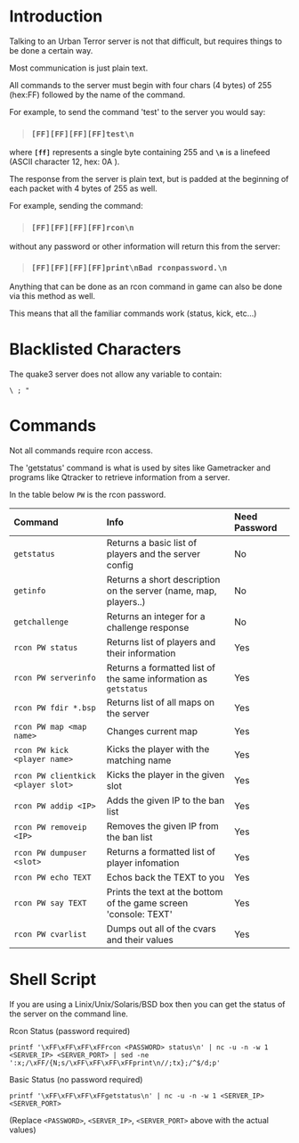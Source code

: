 # Introduction #

Talking to an Urban Terror server is not that difficult, but requires things to be done a certain way.

Most communication is just plain text.

All commands to the server must begin with four chars (4 bytes) of 255 (hex:FF) followed by the name of the command.

For example, to send the command 'test' to the server you would say:

> ### `[FF][FF][FF][FF]test\n` ###

where **`[ff]`** represents a single byte containing 255 and **`\n`** is a linefeed (ASCII character 12, hex: 0A ).


The response from the server is plain text, but is padded at the beginning of each packet with 4 bytes of 255 as well.

For example, sending the command:

> ### `[FF][FF][FF][FF]rcon\n` ###

without any password or other information will return this from the server:

> ### `[FF][FF][FF][FF]print\nBad rconpassword.\n` ###


Anything that can be done as an rcon command in game can also be done via this method as well.

This means that all the familiar commands work (status, kick, etc...)

# Blacklisted Characters #

The quake3 server does not allow any variable to contain:

`\ ; "`

# Commands #

Not all commands require rcon access.

The 'getstatus' command is what is used by sites like Gametracker and programs like Qtracker to retrieve information from a server.

In the table below `PW` is the rcon password.

| **Command** | **Info** | **Need Password** |
|:------------|:---------|:------------------|
| `getstatus` | Returns a basic list of players and the server config | No                |
| `getinfo`   | Returns a short description on the server (name, map, players..) | No                |
| `getchallenge` | Returns an integer for a challenge response | No                |
| `rcon PW status`  | Returns list of players and their information | Yes               |
| `rcon PW serverinfo` | Returns a formatted list of the same information as `getstatus` | Yes               |
| `rcon PW fdir *.bsp` | Returns list of all maps on the server | Yes               |
| `rcon PW map <map name>` | Changes current map | Yes               |
| `rcon PW kick <player name>` | Kicks the player with the matching name  | Yes               |
| `rcon PW clientkick <player slot>` | Kicks the player in the given slot | Yes               |
| `rcon PW addip <IP>` | Adds the given IP to the ban list | Yes               |
| `rcon PW removeip <IP>` | Removes the given IP from the ban list | Yes               |
| `rcon PW dumpuser <slot>` | Returns a formatted list of player infomation | Yes               |
| `rcon PW echo TEXT`  | Echos back the TEXT to you | Yes               |
| `rcon PW say TEXT`  | Prints the text at the bottom of the game screen 'console: TEXT' | Yes               |
| `rcon PW cvarlist`  | Dumps out all of the cvars and their values | Yes               |


# Shell Script #

If you are using a Linix/Unix/Solaris/BSD box then you can get the status of the server on the command line.

Rcon Status (password required)

```
printf '\xFF\xFF\xFF\xFFrcon <PASSWORD> status\n' | nc -u -n -w 1 <SERVER_IP> <SERVER_PORT> | sed -ne ':x;/\xFF/{N;s/\xFF\xFF\xFF\xFFprint\n//;tx};/^$/d;p'
```

Basic Status (no password required)

```
printf '\xFF\xFF\xFF\xFFgetstatus\n' | nc -u -n -w 1 <SERVER_IP> <SERVER_PORT>
```

(Replace `<PASSWORD>`, `<SERVER_IP>`, `<SERVER_PORT>` above with the actual values)



